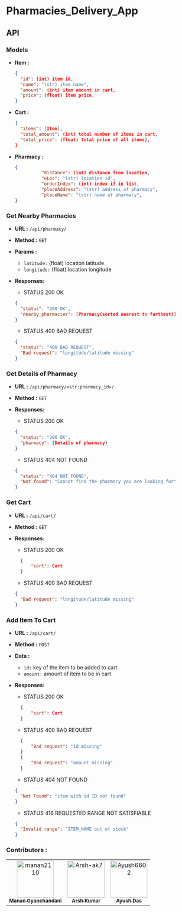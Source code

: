 # Pharmacies_Delivery_App

## API

### Models

- **Item :**

  ```json
  {
  	"id": (int) item id,
  	"name": "(str) item name",
  	"amount": (int) item amount in cart,
  	"price": (float) item price,
  }
  ```

- **Cart :**

  ```json
  {
  	"items": [Item],
  	"total_amount": (int) total number of items in cart,
  	"total_price": (float) total price of all items},
  }
  ```

- **Pharmacy :**
  ```json
  {
            "distance": (int) distance from location,
            "eLoc": "(str) location id",
            "orderIndex": (int) index if in list,
            "placeAddress": "(str) address of pharmacy",
            "placeName": "(str) name of pharmacy",
  }
  ```

### Get Nearby Pharmacies

- **URL :** `/api/pharmacy/`

- **Method :** `GET`

- **Params :**

  - `latitude:` (float) location latitude
  - `longitude:` (float) location longitude

- **Responses:**

  - STATUS 200 OK

  ```json
  {
  	"status": "200 OK",
  	"nearby_pharmacies": [Pharmacy(sorted nearest to farthest)]
  }
  ```

  - STATUS 400 BAD REQUEST

  ```json
  {
    "status": "400 BAD REQUEST",
    "Bad request": "longitude/latitude missing"
  }
  ```

### Get Details of Pharmacy

- **URL :** `/api/pharmacy/<str:pharmacy_id>/`

- **Method :** `GET`

- **Responses:**

  - STATUS 200 OK

  ```json
  {
  	"status": "200 OK",
  	"pharmacy": {Details of pharmacy}
  }
  ```

  - STATUS 404 NOT FOUND

  ```json
  {
    "status": "404 NOT FOUND",
    "Not found": "Cannot find the pharmacy you are looking for"
  }
  ```

### Get Cart

- **URL :** `/api/cart/`

- **Method :** `GET`

- **Responses:**

  - STATUS 200 OK

  ```json
  	{
  		"cart": Cart
  	}
  ```

  - STATUS 400 BAD REQUEST

  ```json
  {
    "Bad request": "longitude/latitude missing"
  }
  ```

### Add Item To Cart

- **URL :** `/api/cart/`

- **Method :** `POST`

- **Data :**

  - `id:` key of the item to be added to cart
  - `amount:` amount of item to be in cart

- **Responses:**

  - STATUS 200 OK

  ```json
  	{
  		"cart": Cart
  	}
  ```

  - STATUS 400 BAD REQUEST

  ```json
  	{
  		"Bad request": "id missing"
  	}
  	{
  		"Bad request": "amount missing"
  	}
  ```

  - STATUS 404 NOT FOUND

  ```json
  {
    "Not Found": "item with id ID not found"
  }
  ```

  - STATUS 416 REQUESTED RANGE NOT SATISFIABLE

  ```json
  {
    "Invalid range": "ITEM_NAME out of stock"
  }
  ```
  
 ### Contributors :
<!-- readme: contributors -start -->
<table>
<tr>
    <td align="center">
        <a href="https://github.com/manan2110">
            <img src="https://avatars.githubusercontent.com/u/55996661?v=4" width="100;" alt="manan2110"/>
            <br />
            <sub><b>Manan Gyanchandani</b></sub>
        </a>
    </td>
    <td align="center">
        <a href="https://github.com/Arsh-ak7">
            <img src="https://avatars.githubusercontent.com/u/54078399?v=4" width="100;" alt="Arsh-ak7"/>
            <br />
            <sub><b>Arsh Kumar</b></sub>
        </a>
    </td>
    <td align="center">
        <a href="https://github.com/Ayush6602">
            <img src="https://avatars.githubusercontent.com/u/54628493?v=4" width="100;" alt="Ayush6602"/>
            <br />
            <sub><b>Ayush Das</b></sub>
        </a>
    </td></tr>
</table>
<!-- readme: contributors -end -->
